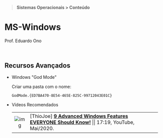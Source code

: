 > #### Sistemas Operacionais > Conteúdo

# MS-Windows

Prof. Eduardo Ono

<br>

## Recursos Avançados

* Windows "God Mode"

  Criar uma pasta com o nome:
  
  `GodMode.{ED7BA470-8E54-465E-825C-99712043E01C}`

* Vídeos Recomendados

  |||
  | :-: | --- |
  | ![img](https://img.youtube.com/vi/2n7t91kGEPU/default.jpg) | [ThioJoe] [__9 Advanced Windows Features EVERYONE Should Know!__](https://www.youtube.com/watch?v=2n7t91kGEPU) \|\| 17:19, YouTube, Mai/2020.

<br>
